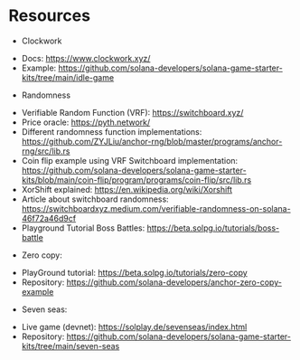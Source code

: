 # Resources

* Clockwork
- Docs: https://www.clockwork.xyz/
- Example: https://github.com/solana-developers/solana-game-starter-kits/tree/main/idle-game

* Randomness
- Verifiable Random Function (VRF): https://switchboard.xyz/
- Price oracle: https://pyth.network/
- Different randomness function implementations:
https://github.com/ZYJLiu/anchor-rng/blob/master/programs/anchor-rng/src/lib.rs
- Coin flip example using VRF Switchboard implementation:
https://github.com/solana-developers/solana-game-starter-kits/blob/main/coin-flip/program/programs/coin-flip/src/lib.rs
- XorShift explained: 
https://en.wikipedia.org/wiki/Xorshift
- Article about switchboard randomness: 
https://switchboardxyz.medium.com/verifiable-randomness-on-solana-46f72a46d9cf
- Playground Tutorial Boss Battles: 
https://beta.solpg.io/tutorials/boss-battle

* Zero copy:
- PlayGround tutorial: https://beta.solpg.io/tutorials/zero-copy
- Repository: https://github.com/solana-developers/anchor-zero-copy-example

* Seven seas:
- Live game (devnet): https://solplay.de/sevenseas/index.html
- Repository: https://github.com/solana-developers/solana-game-starter-kits/tree/main/seven-seas

